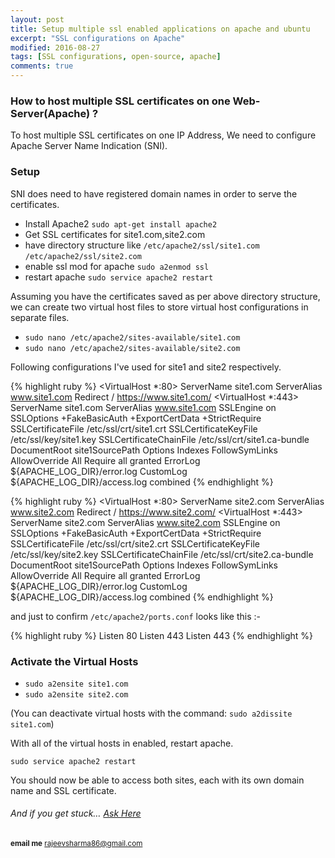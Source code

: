 ```yaml
---
layout: post
title: Setup multiple ssl enabled applications on apache and ubuntu   
excerpt: "SSL configurations on Apache"
modified: 2016-08-27
tags: [SSL configurations, open-source, apache]
comments: true
---
```


### How to host multiple SSL certificates on one Web-Server(Apache) ? 

To host multiple SSL certificates on one IP Address, We need to configure
Apache Server Name Indication (SNI).

### Setup
SNI does need to have registered domain names in order to serve the certificates.

 * Install Apache2 `sudo apt-get install apache2`
 * Get SSL certificates for site1.com,site2.com
 * have directory structure like 
     `/etc/apache2/ssl/site1.com`
     `/etc/apache2/ssl/site2.com`
 * enable ssl mod for apache `sudo a2enmod ssl`
 * restart apache `sudo service apache2 restart`

Assuming you have the certificates saved as per above directory structure,
we can create two virtual host files to store virtual host configurations
in separate files.

 * `sudo nano /etc/apache2/sites-available/site1.com`
 * `sudo nano /etc/apache2/sites-available/site2.com`
 
Following configurations I've used for site1 and site2 respectively.
 
{% highlight ruby %}
<VirtualHost *:80>
	ServerName site1.com
	ServerAlias www.site1.com
	Redirect / https://www.site1.com/
</VirtualHost>
<VirtualHost *:443>
	ServerName site1.com
	ServerAlias www.site1.com
	SSLEngine on
	SSLOptions +FakeBasicAuth +ExportCertData +StrictRequire
	SSLCertificateFile /etc/ssl/crt/site1.crt
	SSLCertificateKeyFile /etc/ssl/key/site1.key
	SSLCertificateChainFile /etc/ssl/crt/site1.ca-bundle   
    DocumentRoot site1SourcePath
	<Directory site1SourcePath>
        Options Indexes FollowSymLinks
	    AllowOverride All
	    Require all granted
	</Directory>
	ErrorLog ${APACHE_LOG_DIR}/error.log
	CustomLog ${APACHE_LOG_DIR}/access.log combined
</VirtualHost>
{% endhighlight %}

{% highlight ruby %}
<VirtualHost *:80>
	ServerName site2.com
	ServerAlias www.site2.com
	Redirect / https://www.site2.com/
</VirtualHost>
<VirtualHost *:443>
	ServerName site2.com
	ServerAlias www.site2.com
	SSLEngine on
	SSLOptions +FakeBasicAuth +ExportCertData +StrictRequire
	SSLCertificateFile /etc/ssl/crt/site2.crt
	SSLCertificateKeyFile /etc/ssl/key/site2.key
	SSLCertificateChainFile /etc/ssl/crt/site2.ca-bundle   
    DocumentRoot site1SourcePath
	<Directory site1SourcePath>
        Options Indexes FollowSymLinks
	    AllowOverride All
	    Require all granted
	</Directory>
	ErrorLog ${APACHE_LOG_DIR}/error.log
	CustomLog ${APACHE_LOG_DIR}/access.log combined
</VirtualHost>
{% endhighlight %}

and just to confirm `/etc/apache2/ports.conf` looks like this :-

{% highlight ruby %}
Listen 80
<IfModule ssl_module>
	Listen 443
</IfModule>
<IfModule mod_gnutls.c>
	Listen 443
</IfModule>
{% endhighlight %}


### Activate the Virtual Hosts
 * `sudo a2ensite site1.com`
 * `sudo a2ensite site2.com`
 
 (You can deactivate virtual hosts with the command: `sudo a2dissite site1.com`)
 
With all of the virtual hosts in enabled, restart apache.
 
 `sudo service apache2 restart`
 
You should now be able to access both sites, each with its own domain name and SSL certificate.

######  And if you get stuck… [Ask Here](http://stackoverflow.com/)
<sup> <b>email me</b>  [rajeevsharma86@gmail.com](#myfootnote1)</sup>
